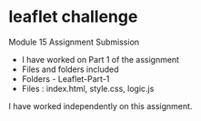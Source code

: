 # leaflet challenge
Module 15 Assignment Submission

- I have worked on Part 1 of the assignment
- Files and folders included
- Folders - Leaflet-Part-1
- Files :
index.html,
style.css,
logic.js


I have worked independently on this assignment.
